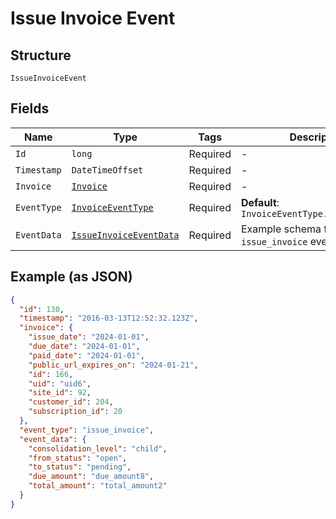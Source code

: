 
# Issue Invoice Event

## Structure

`IssueInvoiceEvent`

## Fields

| Name | Type | Tags | Description |
|  --- | --- | --- | --- |
| `Id` | `long` | Required | - |
| `Timestamp` | `DateTimeOffset` | Required | - |
| `Invoice` | [`Invoice`](../../doc/models/invoice.md) | Required | - |
| `EventType` | [`InvoiceEventType`](../../doc/models/invoice-event-type.md) | Required | **Default**: `InvoiceEventType.issue_invoice` |
| `EventData` | [`IssueInvoiceEventData`](../../doc/models/issue-invoice-event-data.md) | Required | Example schema for an `issue_invoice` event |

## Example (as JSON)

```json
{
  "id": 130,
  "timestamp": "2016-03-13T12:52:32.123Z",
  "invoice": {
    "issue_date": "2024-01-01",
    "due_date": "2024-01-01",
    "paid_date": "2024-01-01",
    "public_url_expires_on": "2024-01-21",
    "id": 166,
    "uid": "uid6",
    "site_id": 92,
    "customer_id": 204,
    "subscription_id": 20
  },
  "event_type": "issue_invoice",
  "event_data": {
    "consolidation_level": "child",
    "from_status": "open",
    "to_status": "pending",
    "due_amount": "due_amount8",
    "total_amount": "total_amount2"
  }
}
```

